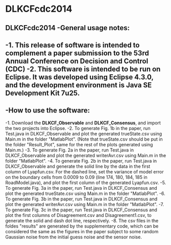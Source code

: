 DLKCFcdc2014
============

DLKCFcdc2014
-General usage notes:
 -
 -1. This release of software is intended to complement a paper submission to the 53rd Annual Conference on Decision and Control (CDC)
 -2. This software is intended to be run on Eclipse. It was developed using Eclipse 4.3.0, and the development environment is Java SE Development Kit 7u25.
 -
 -How to use the software:
 -
 -1. Download the $\mathbf{DLKCF\_Observable}$ and $\mathbf{DLKCF\_Consensus}$, and import the two projects into Eclipse.
 -2. To generate Fig. 1b in the paper, run Test.java in DLKCF\_Observable and plot the generated trueState.csv using Main.m in the folder "MatlabPlot". (Note that trueState.csv should be put in the folder "Result\_Plot", same for the rest of the plots generated using Main.m.)
 -3. To generate Fig. 2a in the paper, run Test.java in DLKCF\_Observable and plot the generated writerAvr.csv using Main.m in the folder "MatlabPlot". 
 -4. To generate Fig. 2b in the paper, run Test.java in DLKCF\_Observable and generate the solid line by the data in the first column of  Lyapfun.csv. For the dashed line, set the variance of model error on the boundary cells from 0.0009 to 0.09 (line 174, 180, 184, 185 in RoadModel.java), and plot the first column of the generated Lyapfun.csv.
 -5. To generate Fig. 3a in the paper, run Test.java in DLKCF\_Consensus and plot the generated trueState.csv using Main.m in the folder "MatlabPlot". 
 -6. To generate Fig. 3b in the paper, run Test.java in DLKCF\_Consensus and plot the generated writerAvr.csv using Main.m in the folder "MatlabPlot". 
 -7. To generate Fig. 3c in the paper, run Test.java in DLKCF\_Consensus and plot the first columns of Disagreement.csv and Disagreement1.csv, to generate the solid and dash dot line, respectively.
 -8. The csv files in the foldes "results" are generated by the supplementary code, which can be considered the same as the figures in the paper subject to some random Gaussian noise from the initial guess noise and the sensor noise.
